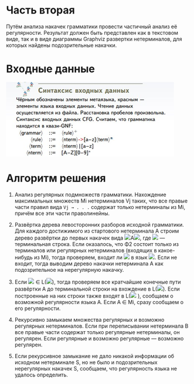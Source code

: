 # Часть вторая
Путём анализа накачек грамматики провести частичный
анализ её регулярности. Результат
должен быть представлен как в текстовом виде, так и в
виде диаграммы Graphviz развертки нетерминалов, для
которых найдены подозрительные накачки.
# Входные данные
![ ](../img/cfg_syntax.jpg)
# Алгоритм решения

1. Анализ регулярных подмножеств грамматики.
Нахождение максимальных множеств Mi нетерминалов
Vj таких, что все правые части правил вида `Vj → . . .`
содержат только нетерминалы из Mi, причём все эти
части праволинейны.

2. Развёртка дерева левосторонних разборов исходной
грамматики. Для каждого достижимого из стартового
нетерминала A строим дерево развёртки до первых
накачек вида <img src="https://latex.codecogs.com/gif.latex?F_1"/>A<img src="https://latex.codecogs.com/gif.latex?F_2"/>, где <img src="https://latex.codecogs.com/gif.latex?F_1"/> — терминальная строка.
Если оказалось, что Φ2 состоит только из терминалов или
регулярных нетерминалов (входящих в какое-нибудь из
Mi), тогда проверяем, входит ли <img src="https://latex.codecogs.com/gif.latex?F_1"/> в язык <img src="https://latex.codecogs.com/gif.latex?F_2^+"/>. 
Если не входит, тогда выводим дерево накачки нетерминала A как
подозрительное на нерегулярную накачку.

3. Если <img src="https://latex.codecogs.com/gif.latex?F_1"/> ∈ L(<img src="https://latex.codecogs.com/gif.latex?F_2^+"/>), тогда проверяем все кратчайшие
конечные пути развёртки A до терминальной строки на
вхождение в L(<img src="https://latex.codecogs.com/gif.latex?F_2^+"/>). Если построенные на них строки
также входят в L(<img src="https://latex.codecogs.com/gif.latex?F_2^+"/> ), сообщаем о возможной
регулярности языка A. Если A ∈ Mi, сразу сообщаем о
его регулярности.

4. Рекурсивно замыкаем множества регулярных и возможно
регулярных нетерминалов. Если при переписывании
нетерминала B все правые части содержат только
регулярные нетерминалы, он регулярен. Если регулярные
и возможно регулярные — возможно регулярен.

5. Если рекурсивное замыкание не дало никакой
информации об исходном нетерминале S, но не было и
подозрительных нерегулярных накачек S, сообщаем, что
регулярность языка не удалось определить.